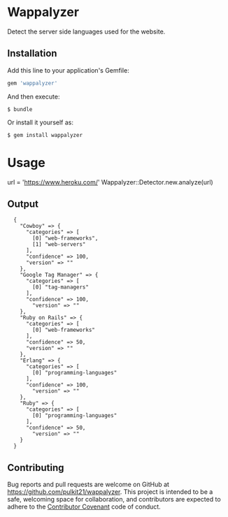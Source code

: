 # Wappalyzer

  Detect the server side languages used for the website.

## Installation

Add this line to your application's Gemfile:

```ruby
gem 'wappalyzer'
```

And then execute:

    $ bundle

Or install it yourself as:

    $ gem install wappalyzer

# Usage

  url = 'https://www.heroku.com/'
  Wappalyzer::Detector.new.analyze(url)

  ## Output

  ```
    {
      "Cowboy" => {
        "categories" => [
          [0] "web-frameworks",
          [1] "web-servers"
        ],
        "confidence" => 100,
        "version" => ""
      },
      "Google Tag Manager" => {
        "categories" => [
          [0] "tag-managers"
        ],
        "confidence" => 100,
          "version" => ""
      },
      "Ruby on Rails" => {
        "categories" => [
          [0] "web-frameworks"
        ],
        "confidence" => 50,
        "version" => ""
      },
      "Erlang" => {
        "categories" => [
          [0] "programming-languages"
        ],
        "confidence" => 100,
          "version" => ""
      },
      "Ruby" => {
        "categories" => [
          [0] "programming-languages"
        ],
        "confidence" => 50,
          "version" => ""
      }
    }
  ```




## Contributing

Bug reports and pull requests are welcome on GitHub at https://github.com/pulkit21/wappalyzer. This project is intended to be a safe, welcoming space for collaboration, and contributors are expected to adhere to the [Contributor Covenant](http://contributor-covenant.org) code of conduct.

